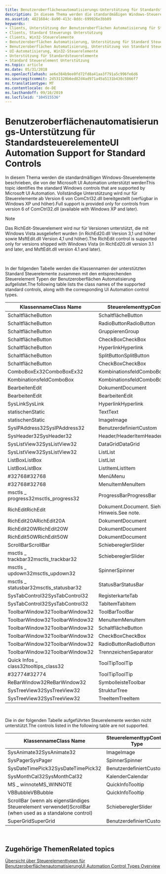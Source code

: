 ```yaml
---
title: Benutzeroberflächenautomatisierungs-Unterstützung für Standardsteuerelemente
description: In diesem Thema werden die standardmäßigen Windows-Steuerelemente beschrieben, die von der Microsoft UI Automation unterstützt werden Vollständige Unterstützung wird nur für Steuerelemente ab Version 6 von ComCtrl32.dll bereitgestellt (verfügbar in Windows XP und höher).
ms.assetid: 4821684c-8a90-413c-8ddc-699926e3bb09
keywords:
- Clients, Unterstützung der Benutzeroberflächen Automatisierung für Standard Steuerelemente
- Clients, Standard Steuerungs Unterstützung
- Clients, Win32-Steuerelemente
- Benutzeroberflächen Automatisierung, Unterstützung für Standard Steuerelemente
- Benutzeroberflächen Automatisierung, Unterstützung von Standard Steuerelementen
- UI-Automatisierung, Win32-Steuerelemente
- Unterstützung für Standardsteuerelemente
- Standard Steuerelement Unterstützung
ms.topic: article
ms.date: 05/31/2018
ms.openlocfilehash: ae6e384b9ee0fd72fd8a41aa3f791a5c996fe6d6
ms.sourcegitcommit: 2d531328b6ed82d4ad971a45a5131b430c5866f7
ms.translationtype: MT
ms.contentlocale: de-DE
ms.lasthandoff: 09/16/2019
ms.locfileid: "104515536"
---
```

# <a name="ui-automation-support-for-standard-controls"></a><span data-ttu-id="ccb6f-112">Benutzeroberflächenautomatisierungs-Unterstützung für Standardsteuerelemente</span><span class="sxs-lookup"><span data-stu-id="ccb6f-112">UI Automation Support for Standard Controls</span></span>

<span data-ttu-id="ccb6f-113">In diesem Thema werden die standardmäßigen Windows-Steuerelemente beschrieben, die von der Microsoft UI Automation unterstützt werden</span><span class="sxs-lookup"><span data-stu-id="ccb6f-113">This topic identifies the standard Windows controls that are supported by Microsoft UI Automation.</span></span> <span data-ttu-id="ccb6f-114">Vollständige Unterstützung wird nur für Steuerelemente ab Version 6 von ComCtrl32.dll bereitgestellt (verfügbar in Windows XP und höher).</span><span class="sxs-lookup"><span data-stu-id="ccb6f-114">Full support is provided only for controls from version 6 of ComCtrl32.dll (available with Windows XP and later).</span></span>

> [!Note]  
> <span data-ttu-id="ccb6f-115">Das RichEdit-Steuerelement wird nur für Versionen unterstützt, die mit Windows Vista ausgeliefert wurden (in RichEd20.dll Version 3,1 und höher sowie MsftEdit.dll Version 4,1 und höher).</span><span class="sxs-lookup"><span data-stu-id="ccb6f-115">The RichEdit control is supported only for versions shipped with Windows Vista (in RichEd20.dll version 3.1 and later, and MsftEdit.dll version 4.1 and later).</span></span>

 

<span data-ttu-id="ccb6f-116">In der folgenden Tabelle werden die Klassennamen der unterstützten Standard Steuerelemente zusammen mit den entsprechenden Steuerelement Typen der Benutzeroberflächen Automatisierung aufgelistet.</span><span class="sxs-lookup"><span data-stu-id="ccb6f-116">The following table lists the class names of the supported standard controls, along with the corresponding UI Automation control types.</span></span>



| <span data-ttu-id="ccb6f-117">Klassenname</span><span class="sxs-lookup"><span data-stu-id="ccb6f-117">Class Name</span></span>          | <span data-ttu-id="ccb6f-118">Steuerelementtyp</span><span class="sxs-lookup"><span data-stu-id="ccb6f-118">Control Type</span></span>        |
|---------------------|---------------------|
| <span data-ttu-id="ccb6f-119">Schaltfläche</span><span class="sxs-lookup"><span data-stu-id="ccb6f-119">Button</span></span>              | <span data-ttu-id="ccb6f-120">Schaltfläche</span><span class="sxs-lookup"><span data-stu-id="ccb6f-120">Button</span></span>              |
| <span data-ttu-id="ccb6f-121">Schaltfläche</span><span class="sxs-lookup"><span data-stu-id="ccb6f-121">Button</span></span>              | <span data-ttu-id="ccb6f-122">RadioButton</span><span class="sxs-lookup"><span data-stu-id="ccb6f-122">RadioButton</span></span>         |
| <span data-ttu-id="ccb6f-123">Schaltfläche</span><span class="sxs-lookup"><span data-stu-id="ccb6f-123">Button</span></span>              | <span data-ttu-id="ccb6f-124">Gruppieren</span><span class="sxs-lookup"><span data-stu-id="ccb6f-124">Group</span></span>               |
| <span data-ttu-id="ccb6f-125">Schaltfläche</span><span class="sxs-lookup"><span data-stu-id="ccb6f-125">Button</span></span>              | <span data-ttu-id="ccb6f-126">CheckBox</span><span class="sxs-lookup"><span data-stu-id="ccb6f-126">CheckBox</span></span>            |
| <span data-ttu-id="ccb6f-127">Schaltfläche</span><span class="sxs-lookup"><span data-stu-id="ccb6f-127">Button</span></span>              | <span data-ttu-id="ccb6f-128">Hyperlink</span><span class="sxs-lookup"><span data-stu-id="ccb6f-128">Hyperlink</span></span>           |
| <span data-ttu-id="ccb6f-129">Schaltfläche</span><span class="sxs-lookup"><span data-stu-id="ccb6f-129">Button</span></span>              | <span data-ttu-id="ccb6f-130">SplitButton</span><span class="sxs-lookup"><span data-stu-id="ccb6f-130">SplitButton</span></span>         |
| <span data-ttu-id="ccb6f-131">Schaltfläche</span><span class="sxs-lookup"><span data-stu-id="ccb6f-131">Button</span></span>              | <span data-ttu-id="ccb6f-132">CheckBox</span><span class="sxs-lookup"><span data-stu-id="ccb6f-132">CheckBox</span></span>            |
| <span data-ttu-id="ccb6f-133">ComboBoxEx32</span><span class="sxs-lookup"><span data-stu-id="ccb6f-133">ComboBoxEx32</span></span>        | <span data-ttu-id="ccb6f-134">Kombinationsfeld</span><span class="sxs-lookup"><span data-stu-id="ccb6f-134">ComboBox</span></span>            |
| <span data-ttu-id="ccb6f-135">Kombinationsfeld</span><span class="sxs-lookup"><span data-stu-id="ccb6f-135">ComboBox</span></span>            | <span data-ttu-id="ccb6f-136">Kombinationsfeld</span><span class="sxs-lookup"><span data-stu-id="ccb6f-136">ComboBox</span></span>            |
| <span data-ttu-id="ccb6f-137">Bearbeiten</span><span class="sxs-lookup"><span data-stu-id="ccb6f-137">Edit</span></span>                | <span data-ttu-id="ccb6f-138">Dokument</span><span class="sxs-lookup"><span data-stu-id="ccb6f-138">Document</span></span>            |
| <span data-ttu-id="ccb6f-139">Bearbeiten</span><span class="sxs-lookup"><span data-stu-id="ccb6f-139">Edit</span></span>                | <span data-ttu-id="ccb6f-140">Bearbeiten</span><span class="sxs-lookup"><span data-stu-id="ccb6f-140">Edit</span></span>                |
| <span data-ttu-id="ccb6f-141">SysLink</span><span class="sxs-lookup"><span data-stu-id="ccb6f-141">SysLink</span></span>             | <span data-ttu-id="ccb6f-142">Hyperlink</span><span class="sxs-lookup"><span data-stu-id="ccb6f-142">Hyperlink</span></span>           |
| <span data-ttu-id="ccb6f-143">statischen</span><span class="sxs-lookup"><span data-stu-id="ccb6f-143">Static</span></span>              | <span data-ttu-id="ccb6f-144">Text</span><span class="sxs-lookup"><span data-stu-id="ccb6f-144">Text</span></span>                |
| <span data-ttu-id="ccb6f-145">statischen</span><span class="sxs-lookup"><span data-stu-id="ccb6f-145">Static</span></span>              | <span data-ttu-id="ccb6f-146">Image</span><span class="sxs-lookup"><span data-stu-id="ccb6f-146">Image</span></span>               |
| <span data-ttu-id="ccb6f-147">SysIPAddress32</span><span class="sxs-lookup"><span data-stu-id="ccb6f-147">SysIPAddress32</span></span>      | <span data-ttu-id="ccb6f-148">Benutzerdefiniert</span><span class="sxs-lookup"><span data-stu-id="ccb6f-148">Custom</span></span>              |
| <span data-ttu-id="ccb6f-149">SysHeader32</span><span class="sxs-lookup"><span data-stu-id="ccb6f-149">SysHeader32</span></span>         | <span data-ttu-id="ccb6f-150">Header/HeaderItem</span><span class="sxs-lookup"><span data-stu-id="ccb6f-150">Header/HeaderItem</span></span>   |
| <span data-ttu-id="ccb6f-151">SysListView32</span><span class="sxs-lookup"><span data-stu-id="ccb6f-151">SysListView32</span></span>       | <span data-ttu-id="ccb6f-152">DataGrid</span><span class="sxs-lookup"><span data-stu-id="ccb6f-152">DataGrid</span></span>            |
| <span data-ttu-id="ccb6f-153">SysListView32</span><span class="sxs-lookup"><span data-stu-id="ccb6f-153">SysListView32</span></span>       | <span data-ttu-id="ccb6f-154">List</span><span class="sxs-lookup"><span data-stu-id="ccb6f-154">List</span></span>                |
| <span data-ttu-id="ccb6f-155">ListBox</span><span class="sxs-lookup"><span data-stu-id="ccb6f-155">ListBox</span></span>             | <span data-ttu-id="ccb6f-156">List</span><span class="sxs-lookup"><span data-stu-id="ccb6f-156">List</span></span>                |
| <span data-ttu-id="ccb6f-157">ListBox</span><span class="sxs-lookup"><span data-stu-id="ccb6f-157">ListBox</span></span>             | <span data-ttu-id="ccb6f-158">ListItem</span><span class="sxs-lookup"><span data-stu-id="ccb6f-158">ListItem</span></span>            |
| <span data-ttu-id="ccb6f-159">\#32768</span><span class="sxs-lookup"><span data-stu-id="ccb6f-159">\#32768</span></span>             | <span data-ttu-id="ccb6f-160">Menü</span><span class="sxs-lookup"><span data-stu-id="ccb6f-160">Menu</span></span>                |
| <span data-ttu-id="ccb6f-161">\#32768</span><span class="sxs-lookup"><span data-stu-id="ccb6f-161">\#32768</span></span>             | <span data-ttu-id="ccb6f-162">MenuItem</span><span class="sxs-lookup"><span data-stu-id="ccb6f-162">MenuItem</span></span>            |
| <span data-ttu-id="ccb6f-163">msctls \_ progress32</span><span class="sxs-lookup"><span data-stu-id="ccb6f-163">msctls\_progress32</span></span>  | <span data-ttu-id="ccb6f-164">ProgressBar</span><span class="sxs-lookup"><span data-stu-id="ccb6f-164">ProgressBar</span></span>         |
| <span data-ttu-id="ccb6f-165">RichEdit</span><span class="sxs-lookup"><span data-stu-id="ccb6f-165">RichEdit</span></span>            | <span data-ttu-id="ccb6f-166">Dokument.</span><span class="sxs-lookup"><span data-stu-id="ccb6f-166">Document.</span></span> <span data-ttu-id="ccb6f-167">Siehe Hinweis.</span><span class="sxs-lookup"><span data-stu-id="ccb6f-167">See note.</span></span> |
| <span data-ttu-id="ccb6f-168">RichEdit20A</span><span class="sxs-lookup"><span data-stu-id="ccb6f-168">RichEdit20A</span></span>         | <span data-ttu-id="ccb6f-169">Dokument</span><span class="sxs-lookup"><span data-stu-id="ccb6f-169">Document</span></span>            |
| <span data-ttu-id="ccb6f-170">RichEdit20W</span><span class="sxs-lookup"><span data-stu-id="ccb6f-170">RichEdit20W</span></span>         | <span data-ttu-id="ccb6f-171">Dokument</span><span class="sxs-lookup"><span data-stu-id="ccb6f-171">Document</span></span>            |
| <span data-ttu-id="ccb6f-172">RichEdit50W</span><span class="sxs-lookup"><span data-stu-id="ccb6f-172">RichEdit50W</span></span>         | <span data-ttu-id="ccb6f-173">Dokument</span><span class="sxs-lookup"><span data-stu-id="ccb6f-173">Document</span></span>            |
| <span data-ttu-id="ccb6f-174">ScrollBar</span><span class="sxs-lookup"><span data-stu-id="ccb6f-174">ScrollBar</span></span>           | <span data-ttu-id="ccb6f-175">Schieberegler</span><span class="sxs-lookup"><span data-stu-id="ccb6f-175">Slider</span></span>              |
| <span data-ttu-id="ccb6f-176">msctls \_ trackbar32</span><span class="sxs-lookup"><span data-stu-id="ccb6f-176">msctls\_trackbar32</span></span>  | <span data-ttu-id="ccb6f-177">Schieberegler</span><span class="sxs-lookup"><span data-stu-id="ccb6f-177">Slider</span></span>              |
| <span data-ttu-id="ccb6f-178">msctls \_ updown32</span><span class="sxs-lookup"><span data-stu-id="ccb6f-178">msctls\_updown32</span></span>    | <span data-ttu-id="ccb6f-179">Spinner</span><span class="sxs-lookup"><span data-stu-id="ccb6f-179">Spinner</span></span>             |
| <span data-ttu-id="ccb6f-180">msctls \_ statusbar32</span><span class="sxs-lookup"><span data-stu-id="ccb6f-180">msctls\_statusbar32</span></span> | <span data-ttu-id="ccb6f-181">StatusBar</span><span class="sxs-lookup"><span data-stu-id="ccb6f-181">StatusBar</span></span>           |
| <span data-ttu-id="ccb6f-182">SysTabControl32</span><span class="sxs-lookup"><span data-stu-id="ccb6f-182">SysTabControl32</span></span>     | <span data-ttu-id="ccb6f-183">Registerkarte</span><span class="sxs-lookup"><span data-stu-id="ccb6f-183">Tab</span></span>                 |
| <span data-ttu-id="ccb6f-184">SysTabControl32</span><span class="sxs-lookup"><span data-stu-id="ccb6f-184">SysTabControl32</span></span>     | <span data-ttu-id="ccb6f-185">TabItem</span><span class="sxs-lookup"><span data-stu-id="ccb6f-185">TabItem</span></span>             |
| <span data-ttu-id="ccb6f-186">ToolbarWindow32</span><span class="sxs-lookup"><span data-stu-id="ccb6f-186">ToolbarWindow32</span></span>     | <span data-ttu-id="ccb6f-187">ToolBar</span><span class="sxs-lookup"><span data-stu-id="ccb6f-187">ToolBar</span></span>             |
| <span data-ttu-id="ccb6f-188">ToolbarWindow32</span><span class="sxs-lookup"><span data-stu-id="ccb6f-188">ToolbarWindow32</span></span>     | <span data-ttu-id="ccb6f-189">MenuItem</span><span class="sxs-lookup"><span data-stu-id="ccb6f-189">MenuItem</span></span>            |
| <span data-ttu-id="ccb6f-190">ToolbarWindow32</span><span class="sxs-lookup"><span data-stu-id="ccb6f-190">ToolbarWindow32</span></span>     | <span data-ttu-id="ccb6f-191">Schaltfläche</span><span class="sxs-lookup"><span data-stu-id="ccb6f-191">Button</span></span>              |
| <span data-ttu-id="ccb6f-192">ToolbarWindow32</span><span class="sxs-lookup"><span data-stu-id="ccb6f-192">ToolbarWindow32</span></span>     | <span data-ttu-id="ccb6f-193">CheckBox</span><span class="sxs-lookup"><span data-stu-id="ccb6f-193">CheckBox</span></span>            |
| <span data-ttu-id="ccb6f-194">ToolbarWindow32</span><span class="sxs-lookup"><span data-stu-id="ccb6f-194">ToolbarWindow32</span></span>     | <span data-ttu-id="ccb6f-195">RadioButton</span><span class="sxs-lookup"><span data-stu-id="ccb6f-195">RadioButton</span></span>         |
| <span data-ttu-id="ccb6f-196">ToolbarWindow32</span><span class="sxs-lookup"><span data-stu-id="ccb6f-196">ToolbarWindow32</span></span>     | <span data-ttu-id="ccb6f-197">Trennzeichen</span><span class="sxs-lookup"><span data-stu-id="ccb6f-197">Separator</span></span>           |
| <span data-ttu-id="ccb6f-198">Quick Infos \_ class32</span><span class="sxs-lookup"><span data-stu-id="ccb6f-198">tooltips\_class32</span></span>   | <span data-ttu-id="ccb6f-199">ToolTip</span><span class="sxs-lookup"><span data-stu-id="ccb6f-199">ToolTip</span></span>             |
| <span data-ttu-id="ccb6f-200">\#32774</span><span class="sxs-lookup"><span data-stu-id="ccb6f-200">\#32774</span></span>             | <span data-ttu-id="ccb6f-201">ToolTip</span><span class="sxs-lookup"><span data-stu-id="ccb6f-201">ToolTip</span></span>             |
| <span data-ttu-id="ccb6f-202">ReBarWindow32</span><span class="sxs-lookup"><span data-stu-id="ccb6f-202">ReBarWindow32</span></span>       | <span data-ttu-id="ccb6f-203">Symbolleiste</span><span class="sxs-lookup"><span data-stu-id="ccb6f-203">Toolbar</span></span>             |
| <span data-ttu-id="ccb6f-204">SysTreeView32</span><span class="sxs-lookup"><span data-stu-id="ccb6f-204">SysTreeView32</span></span>       | <span data-ttu-id="ccb6f-205">Struktur</span><span class="sxs-lookup"><span data-stu-id="ccb6f-205">Tree</span></span>                |
| <span data-ttu-id="ccb6f-206">SysTreeView32</span><span class="sxs-lookup"><span data-stu-id="ccb6f-206">SysTreeView32</span></span>       | <span data-ttu-id="ccb6f-207">TreeItem</span><span class="sxs-lookup"><span data-stu-id="ccb6f-207">TreeItem</span></span>            |



 

<span data-ttu-id="ccb6f-208">Die in der folgenden Tabelle aufgeführten Steuerelemente werden nicht unterstützt.</span><span class="sxs-lookup"><span data-stu-id="ccb6f-208">The controls listed in the following table are not supported.</span></span>



| <span data-ttu-id="ccb6f-209">Klassenname</span><span class="sxs-lookup"><span data-stu-id="ccb6f-209">Class Name</span></span>                                    | <span data-ttu-id="ccb6f-210">Steuerelementtyp</span><span class="sxs-lookup"><span data-stu-id="ccb6f-210">Control Type</span></span> |
|-----------------------------------------------|--------------|
| <span data-ttu-id="ccb6f-211">SysAnimate32</span><span class="sxs-lookup"><span data-stu-id="ccb6f-211">SysAnimate32</span></span>                                  | <span data-ttu-id="ccb6f-212">Image</span><span class="sxs-lookup"><span data-stu-id="ccb6f-212">Image</span></span>        |
| <span data-ttu-id="ccb6f-213">SysPager</span><span class="sxs-lookup"><span data-stu-id="ccb6f-213">SysPager</span></span>                                      | <span data-ttu-id="ccb6f-214">Spinner</span><span class="sxs-lookup"><span data-stu-id="ccb6f-214">Spinner</span></span>      |
| <span data-ttu-id="ccb6f-215">SysDateTimePick32</span><span class="sxs-lookup"><span data-stu-id="ccb6f-215">SysDateTimePick32</span></span>                             | <span data-ttu-id="ccb6f-216">Benutzerdefiniert</span><span class="sxs-lookup"><span data-stu-id="ccb6f-216">Custom</span></span>       |
| <span data-ttu-id="ccb6f-217">SysMonthCal32</span><span class="sxs-lookup"><span data-stu-id="ccb6f-217">SysMonthCal32</span></span>                                 | <span data-ttu-id="ccb6f-218">Kalender</span><span class="sxs-lookup"><span data-stu-id="ccb6f-218">Calendar</span></span>     |
| <span data-ttu-id="ccb6f-219">MS \_ winnote</span><span class="sxs-lookup"><span data-stu-id="ccb6f-219">MS\_WINNOTE</span></span>                                   | <span data-ttu-id="ccb6f-220">QuickInfo</span><span class="sxs-lookup"><span data-stu-id="ccb6f-220">Tooltip</span></span>      |
| <span data-ttu-id="ccb6f-221">VBBubble</span><span class="sxs-lookup"><span data-stu-id="ccb6f-221">VBBubble</span></span>                                      | <span data-ttu-id="ccb6f-222">QuickInfo</span><span class="sxs-lookup"><span data-stu-id="ccb6f-222">Tooltip</span></span>      |
| <span data-ttu-id="ccb6f-223">ScrollBar (wenn als eigenständiges Steuerelement verwendet)</span><span class="sxs-lookup"><span data-stu-id="ccb6f-223">ScrollBar (when used as a standalone control)</span></span> | <span data-ttu-id="ccb6f-224">Schieberegler</span><span class="sxs-lookup"><span data-stu-id="ccb6f-224">Slider</span></span>       |
| <span data-ttu-id="ccb6f-225">SuperGrid</span><span class="sxs-lookup"><span data-stu-id="ccb6f-225">SuperGrid</span></span>                                     | <span data-ttu-id="ccb6f-226">Benutzerdefiniert</span><span class="sxs-lookup"><span data-stu-id="ccb6f-226">Custom</span></span>       |



 

## <a name="related-topics"></a><span data-ttu-id="ccb6f-227">Zugehörige Themen</span><span class="sxs-lookup"><span data-stu-id="ccb6f-227">Related topics</span></span>

<dl> <dt>

[<span data-ttu-id="ccb6f-228">Übersicht über Steuerelementtypen für Benutzeroberflächenautomatisierung</span><span class="sxs-lookup"><span data-stu-id="ccb6f-228">UI Automation Control Types Overview</span></span>](uiauto-controltypesoverview.md)
</dt> </dl>

 

 




